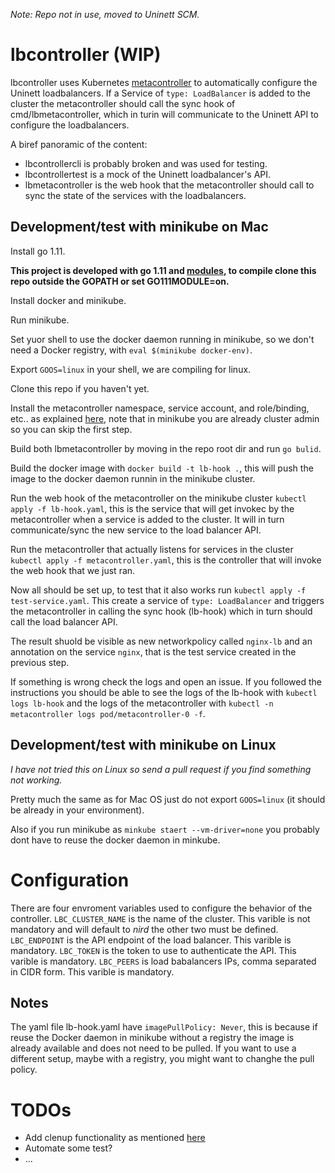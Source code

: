 
*Note: Repo not in use, moved to Uninett SCM.*

# lbcontroller (WIP)

lbcontroller uses Kubernetes [metacontroller](https://metacontroller.app/) to automatically configure the Uninett loadbalancers.
If a Service of `type: LoadBalancer` is added to the cluster the metacontroller should call the sync hook of cmd/lbmetacontroller, which in turin will communicate to the Uninett API to configure the loadbalancers.

A biref panoramic of the content:

- lbcontrollercli is probably broken and was used for testing.
- lbcontrollertest is a mock of the Uninett loadbalancer's API.
- lbmetacontroller is the web hook that the metacontroller should call to sync the state of the services with the loadbalancers.

## Development/test with minikube on Mac

Install go 1.11.

**This project is developed with go 1.11 and [modules](https://github.com/golang/go/wiki/Modules), to compile clone this repo outside the GOPATH or set GO111MODULE=on.**

Install docker and minikube.

Run minikube.

Set yuor shell to use the docker daemon running in minikube, so we don't need a Docker registry, with `eval $(minikube docker-env)`.

Export `GOOS=linux` in your shell, we are compiling for linux.

Clone this repo if you haven't yet.

Install the metacontroller namespace, service account, and role/binding, etc.. as explained [here](https://metacontroller.app/guide/install/), note that in minikube you are already cluster admin so you can skip the first step.

Build both lbmetacontroller by moving in the repo root dir and run `go bulid`.

Build the docker image with `docker build -t lb-hook .`, this will push the image to the docker daemon runnin in the minikube cluster.

Run the web hook of the metacontroller on the minikube cluster `kubectl apply -f lb-hook.yaml`, this is the service that will get invokec by the metacontroller when a service is added to the cluster. It will in turn communicate/sync the new service to the load balancer API.

Run the metacontroller that actually listens for services in the cluster `kubectl apply -f metacontroller.yaml`, this is the controller that will invoke the web hook that we just ran.

Now all should be set up, to test that it also works run `kubectl apply -f test-service.yaml`. This create a service of `type: LoadBalancer` and triggers the metacontroller in calling the sync hook (lb-hook) which in turn should call the load balancer API.

The result shuold be visible as new networkpolicy called `nginx-lb` and an annotation on the service `nginx`, that is the test service created in the previous step.

If something is wrong check the logs and open an issue.
If you followed the instructions you should be able to see the logs of the lb-hook with `kubectl logs lb-hook` and the logs of the metacontroller with `kubectl -n metacontroller logs pod/metacontroller-0 -f`.

## Development/test with minikube on Linux

*I have not tried this on Linux so send a pull request if you find something not working.*

Pretty much the same as for Mac OS just do not export `GOOS=linux` (it should be already in your environment).

Also if you run minikube as `minkube staert --vm-driver=none` you probably dont have to reuse the docker daemon in minkube.

# Configuration

There are four envroment variables used to configure the behavior of the controller.
`LBC_CLUSTER_NAME` is the name of the cluster. This varible is not mandatory  and will default to *nird* the other two must be defined.
`LBC_ENDPOINT` is the API endpoint of the load balancer. This varible is mandatory.
`LBC_TOKEN` is the token to use to authenticate the API. This varible is mandatory.
`LBC_PEERS` is load babalancers IPs, comma separated in CIDR form. This varible is mandatory.

## Notes

The yaml file lb-hook.yaml have `imagePullPolicy: Never`, this is because if reuse the Docker daemon in minikube without a registry the image is already available and does not need to be pulled. If you want to use a different setup, maybe with a registry, you might want to changhe the pull policy.



# TODOs

- Add clenup functionality as mentioned [here](https://github.com/GoogleCloudPlatform/metacontroller/issues/60)
- Automate some test?
- ...
